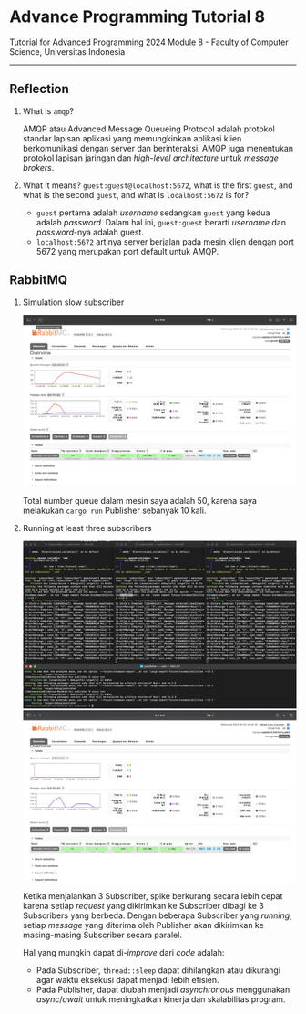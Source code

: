 # Advance Programming Tutorial 8
Tutorial for Advanced Programming 2024 Module 8 - Faculty of Computer Science, Universitas Indonesia

---

## Reflection

1. What is `amqp`?

    AMQP atau Advanced Message Queueing Protocol adalah protokol standar lapisan aplikasi yang memungkinkan aplikasi klien berkomunikasi dengan server dan berinteraksi. AMQP juga menentukan protokol lapisan jaringan dan _high-level architecture_ untuk _message brokers_.

2. What it means? `guest:guest@localhost:5672`, what is the first `guest`, and what is the second `guest`, and what is `localhost:5672` is for?

    - `guest` pertama adalah _username_ sedangkan `guest` yang kedua adalah _password_. Dalam hal ini, `guest:guest` berarti _username_ dan _password_-nya adalah guest.
    - `localhost:5672` artinya server berjalan pada mesin klien dengan port 5672 yang merupakan port default untuk AMQP.

## RabbitMQ

1. Simulation slow subscriber

    ![RabbitMQ Slow Rates](/image/RabbitMQ-1.png)

    Total number queue dalam mesin saya adalah 50, karena saya melakukan `cargo run` Publisher sebanyak 10 kali.

2. Running at least three subscribers

    ![Terminal Cargo Run](/image/Terminal.png)
    ![RabbitMQ Slow 3 Subscriber](/image/RabbitMQ-2.png)

    Ketika menjalankan 3 Subscriber, spike berkurang secara lebih cepat karena setiap _request_ yang dikirimkan ke Subscriber dibagi ke 3 Subscribers yang berbeda. Dengan beberapa Subscriber yang _running_, setiap _message_ yang diterima oleh Publisher akan dikirimkan ke masing-masing Subscriber secara paralel.

    Hal yang mungkin dapat di-_improve_ dari _code_ adalah:
    - Pada Subscriber, `thread::sleep` dapat dihilangkan atau dikurangi agar waktu eksekusi dapat menjadi lebih efisien.
    - Pada Publisher, dapat diubah menjadi _asynchronous_ menggunakan _async_/_await_ untuk meningkatkan kinerja dan skalabilitas program.